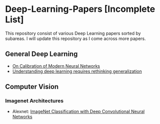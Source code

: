 # Deep-Learning-Papers [Incomplete List]
This repository consist of various Deep Learning papers sorted by subareas. I will update this repository as I come across more papers. 

## General Deep Learning

* <a href="https://arxiv.org/abs/1706.04599">On Calibration of Modern Neural Networks</a>
* <a href="https://arxiv.org/abs/1611.03530">Understanding deep learning requires rethinking generalization</a>


## Computer Vision 

### Imagenet Architectures 

* Alexnet: <a href="https://proceedings.neurips.cc/paper/2012/hash/c399862d3b9d6b76c8436e924a68c45b-Abstract.html">ImageNet Classification with Deep Convolutional Neural Networks
</a>

